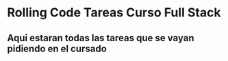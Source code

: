 # Rolling Code Tareas Curso Full Stack
## Aqui estaran todas las tareas que se vayan pidiendo en el cursado
